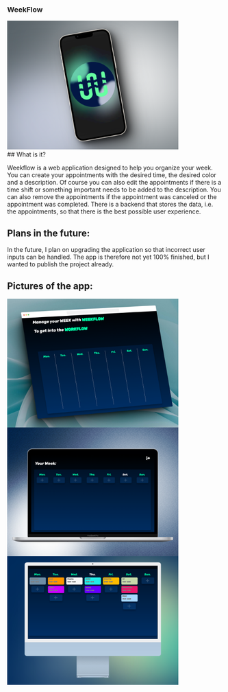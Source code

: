 ### WeekFlow
<img alt="WeekFlow" width="400px" src="https://github.com/LukasF06/WeekFlow/blob/main/WeekFlowImages/WeekFlowShot4.png" />
<br />
## What is it?

Weekflow is a web application designed to help you organize your week. You can create your appointments with the desired time, the desired color and a description. Of course you can also edit the appointments if there is a time shift or something important needs to be added to the description. You can also remove the appointments if the appointment was canceled or the appointment was completed. There is a backend that stores the data, i.e. the appointments, so that there is the best possible user experience.

## Plans in the future:

In the future, I plan on upgrading the application so that incorrect user inputs can be handled. The app is therefore not yet 100% finished, but I wanted to publish the project already.

## Pictures of the app:

<img alt="WeekFlow" align="left" width="400px" src="https://github.com/LukasF06/WeekFlow/blob/main/WeekFlowImages/WeekFlowShot1.png" />

<img alt="WeekFlow" align="left" width="400px" src="https://github.com/LukasF06/WeekFlow/blob/main/WeekFlowImages/WeekFlowShot3.png" />
&nbsp;
<img alt="WeekFlow" width="400px" src="https://github.com/LukasF06/WeekFlow/blob/main/WeekFlowImages/WeekFlowShot2.png" />
